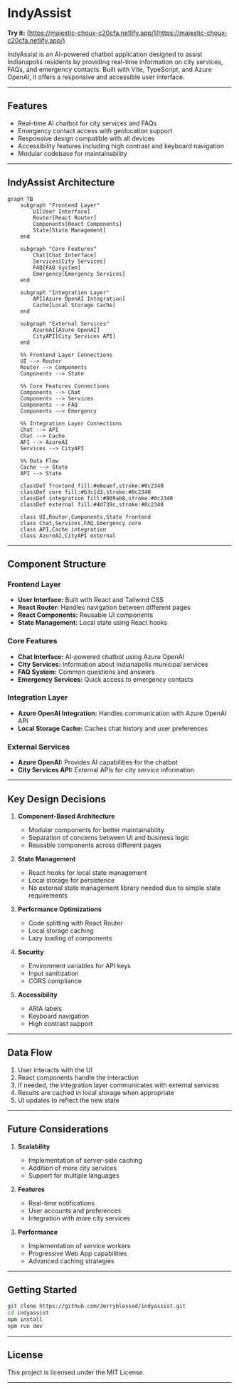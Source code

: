 
# IndyAssist

**Try it:** [https://majestic-choux-c20cfa.netlify.app/](https://majestic-choux-c20cfa.netlify.app/)

IndyAssist is an AI-powered chatbot application designed to assist Indianapolis residents by providing real-time information on city services, FAQs, and emergency contacts. Built with Vite, TypeScript, and Azure OpenAI, it offers a responsive and accessible user interface.

---

## Features

- Real-time AI chatbot for city services and FAQs  
- Emergency contact access with geolocation support  
- Responsive design compatible with all devices  
- Accessibility features including high contrast and keyboard navigation  
- Modular codebase for maintainability  

---

## IndyAssist Architecture

```mermaid
graph TB
    subgraph "Frontend Layer"
        UI[User Interface]
        Router[React Router]
        Components[React Components]
        State[State Management]
    end

    subgraph "Core Features"
        Chat[Chat Interface]
        Services[City Services]
        FAQ[FAQ System]
        Emergency[Emergency Services]
    end

    subgraph "Integration Layer"
        API[Azure OpenAI Integration]
        Cache[Local Storage Cache]
    end

    subgraph "External Services"
        AzureAI[Azure OpenAI]
        CityAPI[City Services API]
    end

    %% Frontend Layer Connections
    UI --> Router
    Router --> Components
    Components --> State
    
    %% Core Features Connections
    Components --> Chat
    Components --> Services
    Components --> FAQ
    Components --> Emergency
    
    %% Integration Layer Connections
    Chat --> API
    Chat --> Cache
    API --> AzureAI
    Services --> CityAPI
    
    %% Data Flow
    Cache --> State
    API --> State

    classDef frontend fill:#e6eaef,stroke:#0c2340
    classDef core fill:#b3c1d3,stroke:#0c2340
    classDef integration fill:#809ab8,stroke:#0c2340
    classDef external fill:#4d739c,stroke:#0c2340

    class UI,Router,Components,State frontend
    class Chat,Services,FAQ,Emergency core
    class API,Cache integration
    class AzureAI,CityAPI external
````

---

## Component Structure

### Frontend Layer

* **User Interface:** Built with React and Tailwind CSS
* **React Router:** Handles navigation between different pages
* **React Components:** Reusable UI components
* **State Management:** Local state using React hooks

### Core Features

* **Chat Interface:** AI-powered chatbot using Azure OpenAI
* **City Services:** Information about Indianapolis municipal services
* **FAQ System:** Common questions and answers
* **Emergency Services:** Quick access to emergency contacts

### Integration Layer

* **Azure OpenAI Integration:** Handles communication with Azure OpenAI API
* **Local Storage Cache:** Caches chat history and user preferences

### External Services

* **Azure OpenAI:** Provides AI capabilities for the chatbot
* **City Services API:** External APIs for city service information

---

## Key Design Decisions

1. **Component-Based Architecture**

   * Modular components for better maintainability
   * Separation of concerns between UI and business logic
   * Reusable components across different pages

2. **State Management**

   * React hooks for local state management
   * Local storage for persistence
   * No external state management library needed due to simple state requirements

3. **Performance Optimizations**

   * Code splitting with React Router
   * Local storage caching
   * Lazy loading of components

4. **Security**

   * Environment variables for API keys
   * Input sanitization
   * CORS compliance

5. **Accessibility**

   * ARIA labels
   * Keyboard navigation
   * High contrast support

---

## Data Flow

1. User interacts with the UI
2. React components handle the interaction
3. If needed, the integration layer communicates with external services
4. Results are cached in local storage when appropriate
5. UI updates to reflect the new state

---

## Future Considerations

1. **Scalability**

   * Implementation of server-side caching
   * Addition of more city services
   * Support for multiple languages

2. **Features**

   * Real-time notifications
   * User accounts and preferences
   * Integration with more city services

3. **Performance**

   * Implementation of service workers
   * Progressive Web App capabilities
   * Advanced caching strategies

---

## Getting Started

```bash
git clone https://github.com/Jerryblessed/indyassist.git
cd indyassist
npm install
npm run dev
```

---

## License

This project is licensed under the MIT License.

---

[1]: https://www.yeschat.ai/gpts-9t557kGYag5-Indy-AI-Chatbot?utm_source=chatgpt.com "Indy AI Chatbot-Free, Versatile AI-powered Chat"

